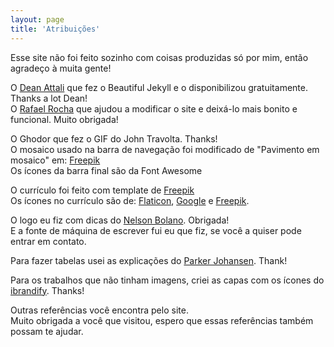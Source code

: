 ```yaml
---
layout: page
title: 'Atribuições'
---
```


Esse site não foi feito sozinho com coisas produzidas só por mim, então agradeço à muita gente!


O [Dean Attali](https://deanattali.com/) que fez o Beautiful Jekyll e o disponibilizou gratuitamente. Thanks a lot Dean!  
O [Rafael Rocha](https://github.com/rahcor) que ajudou a modificar o site e deixá-lo mais bonito e funcional. Muito obrigada!


O Ghodor que fez o GIF do John Travolta. Thanks!  
O mosaico usado na barra de navegação foi modificado de "Pavimento em mosaico" em: [Freepik](https://br.freepik.com/fotos/fundo)  
Os ícones da barra final são da Font Awesome

O currículo foi feito com template de [Freepik](https://br.freepik.com/vetores/infografico)  
Os ícones no currículo são de: [Flaticon](https://www.flaticon.com/authors/freepik), [Google](https://www.flaticon.com/authors/google) e [Freepik](https://br.freepik.com/vetores).  

O logo eu fiz com dicas do [Nelson Bolano](https://www.linkedin.com/in/nelsonbolanojunior/). Obrigada!  
E a fonte de máquina de escrever fui eu que fiz, se você a quiser pode entrar em contato.

Para fazer tabelas usei as explicações do [Parker Johansen](https://www.pluralsight.com/guides/working-tables-github-markdown). Thank!

Para os trabalhos que não tinham imagens, criei as capas com os ícones do [ibrandify](https://br.freepik.com/ibrandify). Thanks!

Outras referências você encontra pelo site.  
Muito obrigada a você que visitou, espero que essas referências também possam te ajudar.
